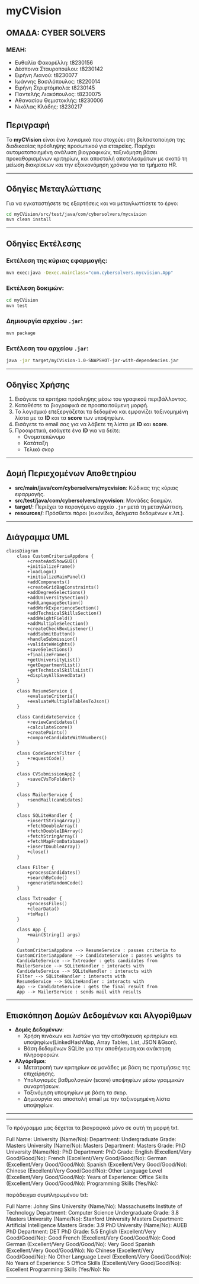 # **myCVision**

## ΟΜΑΔΑ: CYBER SOLVERS

### ΜΕΛΗ:
- Ευθαλία Φακορέλλη: t8230156
- Δέσποινα Σταυροπούλου: t8230142
- Ειρήνη Λιανού: t8230077
- Ιωάννης Βασιλόπουλος: t8220014
- Ειρήνη Στριφτόμπολα: t8230145
- Παντελής Λιακόπουλος: t8230075
- Αθανασίου Θεμιστοκλής: t8230006
- Νικόλας Κλάδης: t8230217

## Περιγραφή
Το **myCVision** είναι ένα λογισμικό που στοχεύει στη βελτιστοποίηση της διαδικασίας πρόσληψης προσωπικού για εταιρείες. Παρέχει αυτοματοποιημένη ανάλυση βιογραφικών, ταξινόμηση βάσει προκαθορισμένων κριτηρίων, και αποστολή αποτελεσμάτων με σκοπό τη μείωση διακρίσεων και την εξοικονόμηση χρόνου για τα τμήματα HR.

---

## Οδηγίες Μεταγλώττισης
Για να εγκαταστήσετε τις εξαρτήσεις και να μεταγλωττίσετε το έργο:
```bash
cd myCVision/src/test/java/com/cybersolvers/mycvision
mvn clean install
```

---

## Οδηγίες Εκτέλεσης
### Εκτέλεση της κύριας εφαρμογής:
```bash
mvn exec:java -Dexec.mainClass="com.cybersolvers.mycvision.App"
```

### Εκτέλεση δοκιμών:
```bash
cd myCVision
mvn test
```

### Δημιουργία αρχείου `.jar`:
```bash
mvn package
```

### Εκτέλεση του αρχείου `.jar`:
```bash
java -jar target/myCVision-1.0-SNAPSHOT-jar-with-dependencies.jar
```

---

## Οδηγίες Χρήσης
1. Εισάγετε τα κριτήρια πρόσληψης μέσω του γραφικού περιβάλλοντος.
2. Καταθέστε τα βιογραφικά σε προαπαιτούμενη μορφή.
3. Το λογισμικό επεξεργάζεται τα δεδομένα και εμφανίζει ταξινομημένη λίστα με τα **ID** και τα **score** των υποψηφίων.
4. Εισάγετε το email σας για να λάβετε τη λίστα με **ID** και **score**.
5. Προαιρετικά, εισάγετε ένα **ID** για να δείτε:
   - Ονοματεπώνυμο
   - Κατάταξη
   - Τελικό σκορ

---

## Δομή Περιεχομένων Αποθετηρίου
- **src/main/java/com/cybersolvers/mycvision**: Κώδικας της κύριας εφαρμογής.
- **src/test/java/com/cybersolvers/mycvision**: Μονάδες δοκιμών.
- **target/**: Περιέχει το παραγόμενο αρχείο `.jar` μετά τη μεταγλώττιση.
- **resources/**: Πρόσθετοι πόροι (εικονίδια, δείγματα δεδομένων κ.λπ.).

---

## Διάγραμμα UML
```mermaid
classDiagram
    class CustomCriteriaAppdone {
        +createAndShowGUI()
        +initializeFrame()
        +loadLogo()
        +initializeMainPanel()
        +addComponents()
        +createGridBagConstraints()
        +addDegreeSelections()
        +addUniversitySection()
        +addLanguageSection()
        +addWorkExperienceSection()
        +addTechnicalSkillsSection()
        +addWeightField()
        +addMultipleSelection()
        +createCheckBoxListener()
        +addSubmitButton()
        +handleSubmission()
        +validateWeights()
        +saveSelections()
        +finalizeFrame()
        +getUniversityList()
        +getDepartmentList()
        +getTechnicalSkillsList()
        +displayAllSavedData()
    }

    class ResumeService {
        +evaluateCriteria()
        +evaluateMultipleTablesToJson()
    }

    class CandidateService {
        +reviewCandidates()
        +calculateScore()
        +createPoints()
        +compareCandidateWithNumbers()
    }

    class CodeSearchFilter {
        +requestCode()
    }

    class CVSubmissionApp2 {
        +saveCVsToFolder()
    }

    class MailerService {
        +sendMail(candidates)
    }

    class SQLiteHandler {
        +insertStringArray()
        +fetchDoubleArray()
        +fetchDouble1DArray()
        +fetchStringArray()
        +fetchMapFromDatabase()
        +insertDoubleArray()
        +close()
    }

    class Filter {
        +processCandidates()
        +searchByCode()
        +generateRandomCode()
    }

    class Txtreader {
        +processFiles()
        +clearData()
        +toMap()
    }

    class App {
        +main(String[] args)
    }

    CustomCriteriaAppdone --> ResumeService : passes criteria to
    CustomCriteriaAppdone --> CandidateService : passes weights to
    CandidateService --> Txtreader : gets candidates from
    MailerService --> SQLiteHandler : interacts with
    CandidateService --> SQLiteHandler : interacts with
    Filter --> SQLiteHandler : interacts with
    ResumeService --> SQLiteHandler : interacts with
    App --> CandidateService : gets the final result from
    App --> MailerService : sends mail with results
```

---

## Επισκόπηση Δομών Δεδομένων και Αλγορίθμων
- **Δομές Δεδομένων**:
  - Χρήση πινάκων και λιστών για την αποθήκευση κριτηρίων και υποψηφίων(LinkedHashMap, Array Tables, List, JSON &Gson).
  - Βάση δεδομένων SQLite για την αποθήκευση και ανάκτηση πληροφοριών.
- **Αλγόριθμοι**:
  - Μετατροπή των κριτηρίων σε μονάδες με βάση τις προτιμήσεις της επιχείρησης.
  - Υπολογισμός βαθμολογιών (score) υποψηφίων μέσω γραμμικών συναρτήσεων.
  - Ταξινόμηση υποψηφίων με βάση τα σκορ.
  - Δημιουργία και αποστολή email με την ταξινομημένη λίστα υποψηφίων.

---


---
Το πρόγραμμα μας δέχεται τα βιογραφικά μόνο σε αυτή τη μορφή txt.

Full Name:
University (Name/No):
Department:
Undergraduate Grade:
Masters University (Name/No):
Masters Department:
Masters Grade:
PhD University (Name/No):
PhD Department:
PhD Grade:
English (Excellent/Very Good/Good/No):
French (Excellent/Very Good/Good/No):
German (Excellent/Very Good/Good/No):
Spanish (Excellent/Very Good/Good/No):
Chinese (Excellent/Very Good/Good/No):
Other Language Level (Excellent/Very Good/Good/No):
Years of Experience:
Office Skills (Excellent/Very Good/Good/No):
Programming Skills (Yes/No):

παράδειγμα συμπληρωμένου txt:

Full Name: Johny Sins
University (Name/No): Massachusetts Institute of Technology
Department: Computer Science
Undergraduate Grade: 3.8
Masters University (Name/No): Stanford University
Masters Department: Artificial Intelligence
Masters Grade: 3.9
PhD University (Name/No): AUEB
PhD Department: DET
PhD Grade: 5.5
English (Excellent/Very Good/Good/No): Good
French (Excellent/Very Good/Good/No): Good
German (Excellent/Very Good/Good/No): Very Good
Spanish (Excellent/Very Good/Good/No): No
Chinese (Excellent/Very Good/Good/No): No 
Other Language Level (Excellent/Very Good/Good/No): No
Years of Experience: 5
Office Skills (Excellent/Very Good/Good/No): Excellent
Programming Skills (Yes/No): No

---
